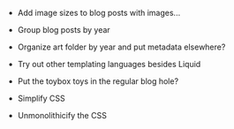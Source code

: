 - Add image sizes to blog posts with images...

- Group blog posts by year

- Organize art folder by year and put metadata elsewhere?

- Try out other templating languages besides Liquid

- Put the toybox toys in the regular blog hole?

- Simplify CSS

- Unmonolithicify the CSS

